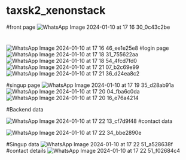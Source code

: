 # taxsk2_xenonstack
#front page
![WhatsApp Image 2024-01-10 at 17 16 30_0c43c2be](https://github.com/kushalpratapsing/taxsk2_xenonstack/assets/127246608/82af0854-c237-493e-b57d-36b9be5ae75b)
#
![WhatsApp Image 2024-01-10 at 17 16 46_ee1e25e8](https://github.com/kushalpratapsing/taxsk2_xenonstack/assets/127246608/7c5c3553-844a-4b3e-bcb6-cb608fb9cd68)
#login page
![WhatsApp Image 2024-01-10 at 17 18 31_755622aa](https://github.com/kushalpratapsing/taxsk2_xenonstack/assets/127246608/997c66d4-0341-4ab6-8a10-e9b8168707ab)
![WhatsApp Image 2024-01-10 at 17 18 54_4fcd7fd0](https://github.com/kushalpratapsing/taxsk2_xenonstack/assets/127246608/9352ff44-8e37-46ff-818a-9b32c30f271e)
![WhatsApp Image 2024-01-10 at 17 21 07_b2c69e99](https://github.com/kushalpratapsing/taxsk2_xenonstack/assets/127246608/ba63b907-b8ad-4317-b158-afb80f86cf6d)
![WhatsApp Image 2024-01-10 at 17 21 36_d24ea8c2](https://github.com/kushalpratapsing/taxsk2_xenonstack/assets/127246608/aa2cc00f-5b13-4b02-bdcc-78f3e6e74095)


#singup page
![WhatsApp Image 2024-01-10 at 17 19 35_d28ab91a](https://github.com/kushalpratapsing/taxsk2_xenonstack/assets/127246608/1b0ac7e6-6f0d-4795-913a-6934cb6fbb9a)
![WhatsApp Image 2024-01-10 at 17 20 04_fba6c0da](https://github.com/kushalpratapsing/taxsk2_xenonstack/assets/127246608/68143a3e-166e-4541-ae7b-00e0c71f1b62)
![WhatsApp Image 2024-01-10 at 17 20 16_e76a4214](https://github.com/kushalpratapsing/taxsk2_xenonstack/assets/127246608/84f36d43-14a2-469c-9382-ea2046203ff4)


#Backend data


![WhatsApp Image 2024-01-10 at 17 22 13_cf7d9f48](https://github.com/kushalpratapsing/taxsk2_xenonstack/assets/127246608/c79793fb-ac70-4aa9-a061-41b20347c2e4)
#contact data

![WhatsApp Image 2024-01-10 at 17 22 34_bbe2890e](https://github.com/kushalpratapsing/taxsk2_xenonstack/assets/127246608/1fa34d55-963e-49d6-b784-7dda85730bc6)

#Singup data
![WhatsApp Image 2024-01-10 at 17 22 51_a528638f](https://github.com/kushalpratapsing/taxsk2_xenonstack/assets/127246608/2fa4cc9e-e6fc-4175-a234-e038c9a31f61)
#contact details
![WhatsApp Image 2024-01-10 at 17 22 51_f02684c4](https://github.com/kushalpratapsing/taxsk2_xenonstack/assets/127246608/e9b4378c-f6c1-43a6-afc5-293452217758)
